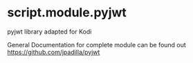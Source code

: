 # script.module.pyjwt

pyjwt library adapted for Kodi

General Documentation for complete module can be found out 
https://github.com/jpadilla/pyjwt
